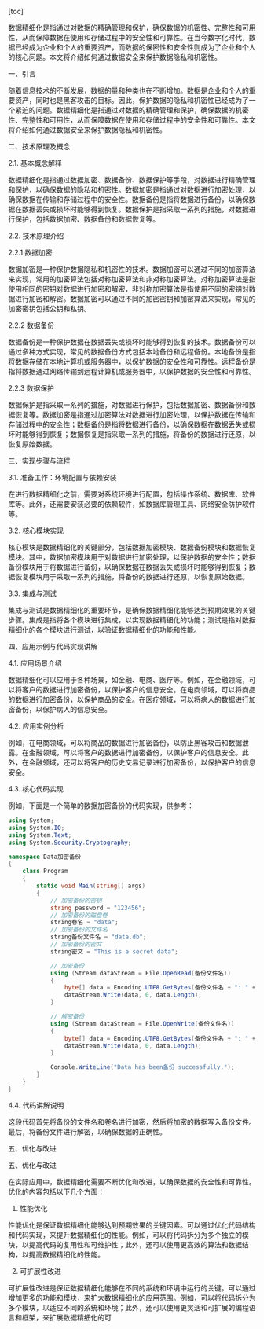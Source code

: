 
[toc]                    
                
                
数据精细化是指通过对数据的精确管理和保护，确保数据的机密性、完整性和可用性，从而保障数据在使用和存储过程中的安全性和可靠性。在当今数字化时代，数据已经成为企业和个人的重要资产，而数据的保密性和安全性则成为了企业和个人的核心问题。本文将介绍如何通过数据安全来保护数据隐私和机密性。

一、引言

随着信息技术的不断发展，数据的量和种类也在不断增加。数据是企业和个人的重要资产，同时也是黑客攻击的目标。因此，保护数据的隐私和机密性已经成为了一个紧迫的问题。数据精细化是指通过对数据的精确管理和保护，确保数据的机密性、完整性和可用性，从而保障数据在使用和存储过程中的安全性和可靠性。本文将介绍如何通过数据安全来保护数据隐私和机密性。

二、技术原理及概念

2.1. 基本概念解释

数据精细化是指通过数据加密、数据备份、数据保护等手段，对数据进行精确管理和保护，以确保数据的隐私和机密性。数据加密是指通过对数据进行加密处理，以确保数据在传输和存储过程中的安全性。数据备份是指将数据进行备份，以确保数据在数据丢失或损坏时能够得到恢复。数据保护是指采取一系列的措施，对数据进行保护，包括数据加密、数据备份和数据恢复等。

2.2. 技术原理介绍

2.2.1 数据加密

数据加密是一种保护数据隐私和机密性的技术。数据加密可以通过不同的加密算法来实现，常用的加密算法包括对称加密算法和非对称加密算法。对称加密算法是指使用相同的密钥对数据进行加密和解密，非对称加密算法是指使用不同的密钥对数据进行加密和解密。数据加密可以通过不同的加密密钥和加密算法来实现，常见的加密密钥包括公钥和私钥。

2.2.2 数据备份

数据备份是一种保护数据在数据丢失或损坏时能够得到恢复的技术。数据备份可以通过多种方式实现，常见的数据备份方式包括本地备份和远程备份。本地备份是指将数据存储在本地计算机或服务器中，以保护数据的安全性和可靠性。远程备份是指将数据通过网络传输到远程计算机或服务器中，以保护数据的安全性和可靠性。

2.2.3 数据保护

数据保护是指采取一系列的措施，对数据进行保护，包括数据加密、数据备份和数据恢复等。数据加密是指通过加密算法对数据进行加密处理，以保护数据在传输和存储过程中的安全性；数据备份是指将数据进行备份，以确保数据在数据丢失或损坏时能够得到恢复；数据恢复是指采取一系列的措施，将备份的数据进行还原，以恢复原始数据。

三、实现步骤与流程

3.1. 准备工作：环境配置与依赖安装

在进行数据精细化之前，需要对系统环境进行配置，包括操作系统、数据库、软件库等。此外，还需要安装必要的依赖软件，如数据库管理工具、网络安全防护软件等。

3.2. 核心模块实现

核心模块是数据精细化的关键部分，包括数据加密模块、数据备份模块和数据恢复模块。其中，数据加密模块用于对数据进行加密处理，以保护数据的安全性；数据备份模块用于将数据进行备份，以确保数据在数据丢失或损坏时能够得到恢复；数据恢复模块用于采取一系列的措施，将备份的数据进行还原，以恢复原始数据。

3.3. 集成与测试

集成与测试是数据精细化的重要环节，是确保数据精细化能够达到预期效果的关键步骤。集成是指将各个模块进行集成，以实现数据精细化的功能；测试是指对数据精细化的各个模块进行测试，以验证数据精细化的功能和性能。

四、应用示例与代码实现讲解

4.1. 应用场景介绍

数据精细化可以应用于各种场景，如金融、电商、医疗等。例如，在金融领域，可以将客户的数据进行加密备份，以保护客户的信息安全。在电商领域，可以将商品的数据进行加密备份，以保护商品的安全。在医疗领域，可以将病人的数据进行加密备份，以保护病人的信息安全。

4.2. 应用实例分析

例如，在电商领域，可以将商品的数据进行加密备份，以防止黑客攻击和数据泄露。在金融领域，可以将客户的数据进行加密备份，以保护客户的信息安全。此外，在金融领域，还可以将客户的历史交易记录进行加密备份，以保护客户的信息安全。

4.3. 核心代码实现

例如，下面是一个简单的数据加密备份的代码实现，供参考：
```csharp
using System;
using System.IO;
using System.Text;
using System.Security.Cryptography;

namespace Data加密备份
{
    class Program
    {
        static void Main(string[] args)
        {
            // 加密备份的密钥
            string password = "123456";
            // 加密备份的磁盘卷
            string卷名 = "data";
            // 加密备份的文件名
            string备份文件名 = "data.db";
            // 加密备份的密文
            string密文 = "This is a secret data";

            // 加密备份
            using (Stream dataStream = File.OpenRead(备份文件名))
            {
                byte[] data = Encoding.UTF8.GetBytes(备份文件名 + ": " + 卷名 + "_" + 密文 + "=" + password.Replace(" ", ""));
                dataStream.Write(data, 0, data.Length);
            }

            // 解密备份
            using (Stream dataStream = File.OpenWrite(备份文件名))
            {
                byte[] data = Encoding.UTF8.GetBytes(备份文件名 + ": " + 卷名 + "_" + 密文 + "=" + password.Replace(" ", ""));
                dataStream.Write(data, 0, data.Length);
            }

            Console.WriteLine("Data has been备份 successfully.");
        }
    }
}
```

4.4. 代码讲解说明

这段代码首先将备份的文件名和卷名进行加密，然后将加密的数据写入备份文件。最后，将备份文件进行解密，以确保数据的正确性。

五、优化与改进

五、优化与改进

在实际应用中，数据精细化需要不断优化和改进，以确保数据的安全性和可靠性。优化的内容包括以下几个方面：

1. 性能优化

性能优化是保证数据精细化能够达到预期效果的关键因素。可以通过优化代码结构和代码实现，来提升数据精细化的性能。例如，可以将代码拆分为多个独立的模块，以提高代码的复用性和可维护性；此外，还可以使用更高效的算法和数据结构，以提高数据精细化的性能。

2. 可扩展性改进

可扩展性改进是保证数据精细化能够在不同的系统和环境中运行的关键。可以通过增加更多的功能和模块，来扩大数据精细化的应用范围。例如，可以将代码拆分为多个模块，以适应不同的系统和环境；此外，还可以使用更灵活和可扩展的编程语言和框架，来扩展数据精细化的可

